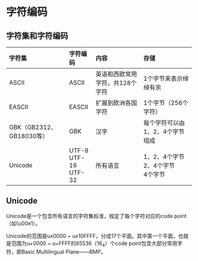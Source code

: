 # 字符编码

## 字符集和字符编码

| **字符集** | **字符编码** | **内容** | **存储** |
| :--- | :--- | :--- | :--- |
| ASCII | ASCII | 英语和西欧常用字符，共128个字符 | 1个字节来表示绰绰有余 |
| EASCII | EASCII | 扩展到欧洲各国字符 | 1个字节（256个字符） |
| GBK（GB2312、GB18030等） | GBK | 汉字 | 每个字符可以由1、2、4个字节组成 |
| Unicode | UTF-8<br/>UTF-16<br/>UTF-32 | 所有语言 | 1、2、4个字节<br/>2、4个字节<br/>4个字节 |

## Unicode

Unicode是一个包含所有语言的字符集标准，规定了每个字符对应的code point（如\u00e1）。

Unicode的范围是ux0000 ~ ux10FFFF，分成17个平面。其中第一个平面，也就是范围为u+0000 ~ u+FFFF的65536（16<sub>4</sub>）个code point包含大部分常用字符，即Basic Multilingual Plane——BMP。
